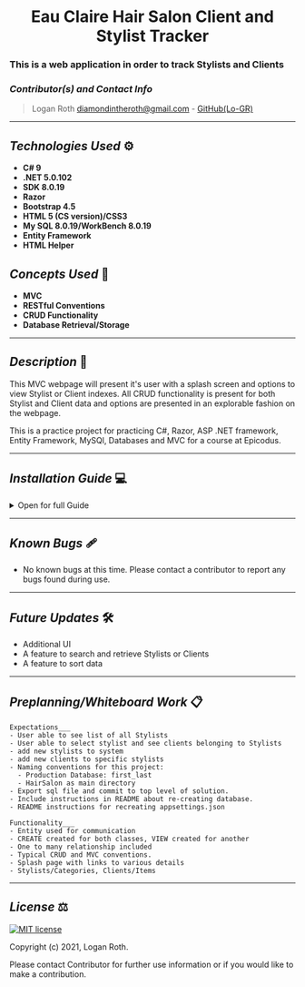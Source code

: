 # <div align="center"> **Eau Claire Hair Salon Client and Stylist Tracker** </div>
### This is a web application in order to track Stylists and Clients

 ### _Contributor(s) and Contact Info_
> Logan Roth diamondintheroth@gmail.com - [GitHub(Lo-GR)](https://github.com/Lo-GR)

---

## _Technologies Used_ ⚙

* **C# 9**
* **.NET 5.0.102**
* **SDK 8.0.19**
* **Razor**
* **Bootstrap 4.5**
* **HTML 5 (CS version)/CSS3**
* **My SQL 8.0.19/WorkBench 8.0.19**
* **Entity Framework**
* **HTML Helper**

## _Concepts Used_ 🧠

* **MVC**
* **RESTful Conventions**
* **CRUD Functionality**
* **Database Retrieval/Storage**

---

## _Description_ 📃
This MVC webpage will present it's user with a splash screen and options to view Stylist or Client indexes. All CRUD functionality is present for both Stylist and Client data and options are presented in an explorable fashion on the webpage. 

This is a practice project for practicing C#, Razor, ASP .NET framework, Entity Framework, MySQl, Databases and MVC for a course at Epicodus.

---

## _Installation Guide_ 💻 

<details>
<summary>Open for full Guide</summary>

### _Cloning and Initial Setup_

> Repository: https://github.com/Lo-GR/HairSalon.Solution.git
1. In your terminal of choice or [GitHub's Desktop Application](https://desktop.github.com/) , clone the above repository from Github. For further explanation on how to clone this repository, please visit [GitHub's Documentation](https://docs.github.com/en/github/using-git/which-remote-url-should-i-use).
2. Ensure you are running .NET Core SDK by using the command dotnet --version in your terminal. If a version number is not presented, please visit [this download page for .NET 5 and install the applicable software for your OS](https://dotnet.microsoft.com/download/dotnet/5.0). 
3. Once you verify you are running a .NET 5, navigate in your terminal to HairSalon directory within the HairSalon.Solution directory you just cloned. Once there, run "dotnet build" in your terminal to build application within directory. 
4. In your terminal, while still in HairSalon directory, run "dotnet restore."
5. You will require a text or code editor to complete the following steps. [VS Code is recommended](https://code.visualstudio.com/)


### _Installation: Database Recreation_

1. Ensure you are running MySQL Server 8 and MySQL WorkBench 8. If you are running windows, use the [Windows Installer ](https://dev.mysql.com/downloads/installer/) for MySQL and follow the instructions provided by the installer. For Macs, visit [MySQL Commuinity Downloads](https://dev.mysql.com/downloads/mysql/) and select macOS from the Operation Systems. This will be a manual installation. If you need additonal assistance on this, please visit Epicodus's [Learn How to Program Article](https://www.learnhowtoprogram.com/c-and-net/getting-started-with-c/installing-and-configuring-mysql).
2. Once you verify you have SQL installed, import the database structure and example data dump named "logan_roth.sql" in the root directory. In order to do this, open MySQL Workbench and navigate to a server. Then open the Administration tab in the Navigator window. Select Data Import/Restore. In Import Options, select "Import from Self-Contained File". Navigate to the file mentioned above and then click "Start Import." This should create a copy of the database used to make this application. 
3. Create a file called "appsettings.json" in the root directory HairSalon.Solution. Paste the following into this file.
```
{
  "ConnectionStrings": {
      "DefaultConnection": "Server=localhost;Port={PORT OF SERVER};database=logan_roth;uid=root;pwd={PASSWORD OF SERVER};"
  }
}
```
### _Installation: General Use_

1. Back in your terminal in the HairSalon production directory, type "dotnet run." The terminal will present local host routes for you to navigate to in your browser. An example would be "http://localhost:5000." Enter this into a web browser of choice to use this application. Keep the terminal running as it is being used to control the local server.
2. When finished, exit the terminal or use the command "CTRL C"(Windows) or "CMD C"(Mac) to shut down the local server.

</details>

---

## _Known Bugs_ 🩹
* No known bugs at this time. Please contact a contributor to report any bugs found during use.

---

## _Future Updates_ 🛠
* Additional UI
* A feature to search and retrieve Stylists or Clients
* A feature to sort data

---

## _Preplanning/Whiteboard Work_ 📋
```
Expectations___
- User able to see list of all Stylists
- User able to select stylist and see clients belonging to Stylists
- add new stylists to system
- add new clients to specific stylists
- Naming conventions for this project:
  - Production Database: first_last
  - HairSalon as main directory
- Export sql file and commit to top level of solution.
- Include instructions in README about re-creating database.
- README instructions for recreating appsettings.json

Functionality___
- Entity used for communication
- CREATE created for both classes, VIEW created for another
- One to many relationship included
- Typical CRUD and MVC conventions.
- Splash page with links to various details
- Stylists/Categories, Clients/Items
```
---

## _License_ ⚖️

[![MIT license](https://img.shields.io/badge/License-MIT-blue.svg)](https://lbesson.mit-license.org/)

Copyright (c) 2021, Logan Roth.

Please contact Contributor for further use information or if you would like to make a contribution.